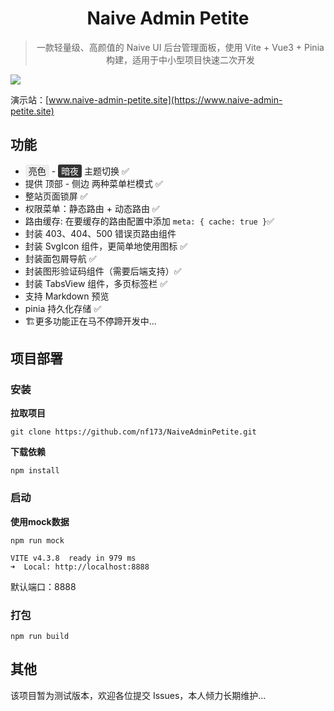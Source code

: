 # <center> Naive Admin Petite </center>

> <center> 一款轻量级、高颜值的 Naive UI 后台管理面板，使用 Vite + Vue3 + Pinia 构建，适用于中小型项目快速二次开发</center>

<a href="https://github.com/nf173/NaiveAdminPetite/blob/main/LICENSE"><img src="https://img.shields.io/github/license/nf173/NaiveAdminPetite"></a>



演示站：[www.naive-admin-petite.site](https://www.naive-admin-petite.site)



## 功能

- <font style="background: #eeeeee; padding: 2px 5px; border-radius: 3px;">亮色</font> - <font color="#ffffff" style="background: #333333; padding: 2px 5px; border-radius: 3px;">暗夜</font> 主题切换 ✅
- 提供 顶部 - 侧边 两种菜单栏模式 ✅
- 整站页面锁屏 ✅
- 权限菜单：静态路由 + 动态路由 ✅
- 路由缓存: 在要缓存的路由配置中添加 ```meta: { cache: true }```✅
- 封装 403、404、500 错误页路由组件 
- 封装 SvgIcon 组件，更简单地使用图标 ✅
- 封装面包屑导航 ✅
- 封装图形验证码组件（需要后端支持）✅
- 封装 TabsView 组件，多页标签栏 ✅
- 支持 Markdown 预览
- pinia 持久化存储 ✅
- 🏗️更多功能正在马不停蹄开发中...

## 项目部署
### 安装
**拉取项目**
```
git clone https://github.com/nf173/NaiveAdminPetite.git
```
**下载依赖**

```
npm install
```

### 启动

**使用mock数据**

```
npm run mock

VITE v4.3.8  ready in 979 ms
➜  Local: http://localhost:8888
```
默认端口：8888

### 打包
```
npm run build
```

## 其他

该项目暂为测试版本，欢迎各位提交 Issues，本人倾力长期维护...
